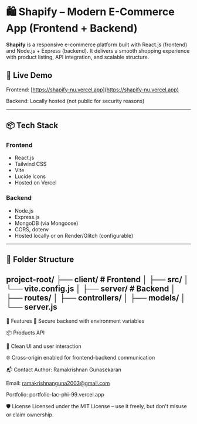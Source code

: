 # 🛍️ Shapify – Modern E-Commerce App (Frontend + Backend)

**Shapify** is a responsive e-commerce platform built with React.js (frontend) and Node.js + Express (backend). It delivers a smooth shopping experience with product listing, API integration, and scalable structure.

## 🚀 Live Demo

Frontend: [https://shapify-nu.vercel.app](https://shapify-nu.vercel.app)

Backend: Locally hosted (not public for security reasons)

---

## 📦 Tech Stack

### Frontend
- React.js
- Tailwind CSS
- Vite
- Lucide Icons
- Hosted on Vercel

### Backend
- Node.js
- Express.js
- MongoDB (via Mongoose)
- CORS, dotenv
- Hosted locally or on Render/Glitch (configurable)

---

## 🧩 Folder Structure
project-root/
├── client/ # Frontend
│ ├── src/
│ └── vite.config.js
│
├── server/ # Backend
│ ├── routes/
│ ├── controllers/
│ ├── models/
│ └── server.js
---

📌 Features
🔐 Secure backend with environment variables

📦 Products API

🎨 Clean UI and user interaction

🌐 Cross-origin enabled for frontend-backend communication

📬 Contact
Author: Ramakrishnan Gunasekaran

Email: ramakrishnanguna2003@gmail.com

Portfolio: portfolio-lac-phi-99.vercel.app



🛡️ License
Licensed under the MIT License – use it freely, but don't misuse or claim ownership.






